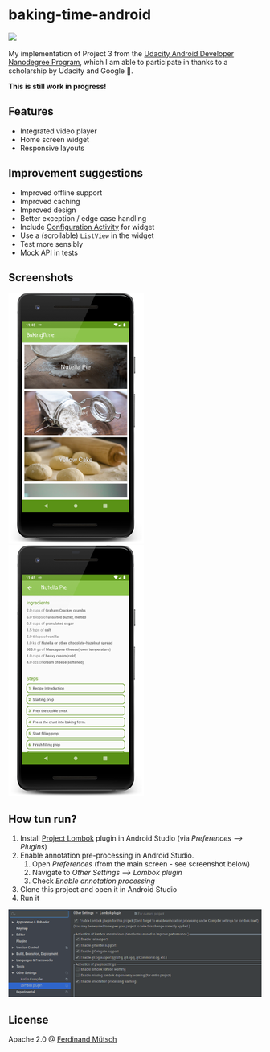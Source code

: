 # baking-time-android
![](https://anchr.io/i/60MVG.png)

My implementation of Project 3 from the [Udacity Android Developer Nanodegree Program](https://classroom.udacity.com/nanodegrees/nd801), which I am able to participate in thanks to a scholarship by Udacity and Google 🤗.

**This is still work in progress!**

## Features
* Integrated video player
* Home screen widget
* Responsive layouts

## Improvement suggestions
* Improved offline support
* Improved caching
* Improved design
* Better exception / edge case handling
* Include [Configuration Activity](https://developer.android.com/guide/topics/appwidgets/#Configuring) for widget
* Use a (scrollable) `ListView` in the widget
* Test more sensibly
* Mock API in tests

## Screenshots
![](assets/screenshot-1.png)![](assets/screenshot-2.png)

## How tun run?
1. Install [Project Lombok](https://projectlombok.org/) plugin in Android Studio (via *Preferences --> Plugins*)
2. Enable annotation pre-processing in Android Studio.
    1. Open *Preferences* (from the main screen - see screenshot below)
    2. Navigate to *Other Settings --> Lombok plugin*
    3. Check *Enable annotation processing*
3. Clone this project and open it in Android Studio
4. Run it

![](assets/lombok.png)

## License
Apache 2.0 @ [Ferdinand Mütsch](https://muetsch.io)